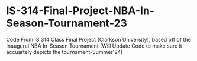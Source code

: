 # IS-314-Final-Project-NBA-In-Season-Tournament-23
Code From IS 314 Class Final Project (Clarkson University), based off of the Inaugural NBA In-Season Tournament
(Will Update Code to make sure it accuartely depicts the tournament-Summer'24)
